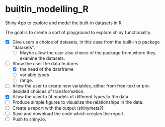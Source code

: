# builtin_modelling_R
Shiny App to explore and model the built-in datasets in R

The goal is to create a sort of playground to explore shiny functionality. 
- [x] Give users a choice of datasets, in this case from the built-in p package "datasets".   
    - [ ] Maybe allow the user also choice of the package from where they examine the datasets.
- [ ] Show the user the data features
   - [x] the head of the dataframe
   - [ ] variable types 
   - [ ] range.  
- [ ] Allow the user to create new variables, either from free-text or pre-decided choices of transformation.  
- [x] Allow the user to fit models of different types to the data.  
- [ ] Produce simple figures to visualize the relationships in the data.  
- [ ]  Create a report with the output (shinymeta?).  
- [ ] Save and download the code which creates the report.  
- [ ] Push to shiny.io.  
